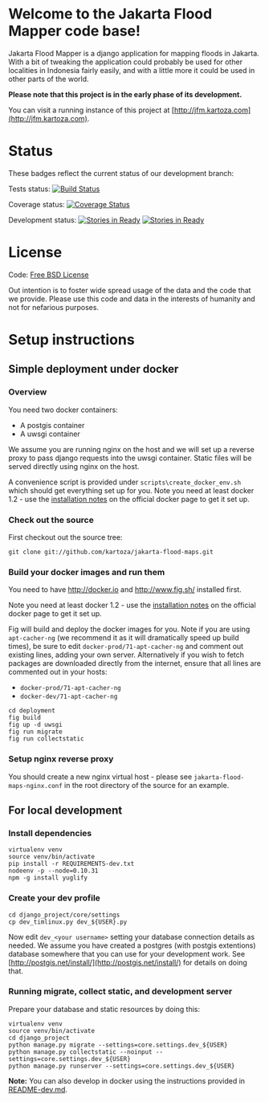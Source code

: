 # Welcome to the Jakarta Flood Mapper code base!

Jakarta Flood Mapper is a django application for mapping floods in Jakarta.
With a bit of tweaking the application could probably be used for other
localities in Indonesia fairly easily, and with a little more it could
be used in other parts of the world.

**Please note that this project is in the early phase of its development.**

You can visit a running instance of this project at
[http://jfm.kartoza.com](http://jfm.kartoza.com).

# Status

These badges reflect the current status of our development branch:

Tests status: [![Build Status](https://travis-ci.org/kartoza/jakarta-flood-maps-django.svg)](https://travis-ci.org/kartoza/jakarta-flood-maps-django)

Coverage status: [![Coverage Status](https://coveralls.io/repos/kartoza/jakarta-flood-maps/badge.png?branch=develop)](https://coveralls.io/r/kartoza/jakarta-flood-maps?branch=develop)

Development status: [![Stories in Ready](https://badge.waffle.io/kartoza/jakarta-flood-maps.svg?label=ready&title=Ready)](http://waffle.io/kartoza/jakarta-flood-maps) [![Stories in Ready](https://badge.waffle.io/kartoza/jakarta-flood-maps.svg?label=In%20Progress&title=In%20Progress)](http://waffle.io/kartoza/jakarta-flood-maps)

# License

Code: [Free BSD License](http://www.freebsd.org/copyright/freebsd-license.html)

Out intention is to foster wide spread usage of the data and the code that we
provide. Please use this code and data in the interests of humanity and not for
nefarious purposes.

# Setup instructions

## Simple deployment under docker

### Overview

You need two docker containers:

* A postgis container
* A uwsgi container

We assume you are running nginx on the host and we will set up a reverse
proxy to pass django requests into the uwsgi container. Static files will
be served directly using nginx on the host.

A convenience script is provided under ``scripts\create_docker_env.sh`` which
should get everything set up for you. Note you need at least docker 1.2 - use
the [installation notes](http://docs.docker.com/installation/ubuntulinux/)
on the official docker page to get it set up.

### Check out the source


First checkout out the source tree:

```
git clone git://github.com/kartoza/jakarta-flood-maps.git
```

### Build your docker images and run them

You need to have http://docker.io and http://www.fig.sh/ installed first.

Note you need at least docker 1.2 - use
the [installation notes](http://docs.docker.com/installation/ubuntulinux/)
on the official docker page to get it set up.

Fig will build and deploy the docker images for you. Note if you are using
``apt-cacher-ng`` (we recommend it as it will dramatically speed up build
times), be sure to edit ``docker-prod/71-apt-cacher-ng`` and comment out
existing lines, adding your own server. Alternatively if you wish to fetch
packages are downloaded directly from the internet, ensure that all lines are
commented out in your hosts:

* ``docker-prod/71-apt-cacher-ng``
* ``docker-dev/71-apt-cacher-ng``


```
cd deployment
fig build
fig up -d uwsgi
fig run migrate
fig run collectstatic
```

### Setup nginx reverse proxy

You should create a new nginx virtual host - please see
``jakarta-flood-maps-nginx.conf`` in the root directory of the source for an example.


## For local development

### Install dependencies

```
virtualenv venv
source venv/bin/activate
pip install -r REQUIREMENTS-dev.txt
nodeenv -p --node=0.10.31
npm -g install yuglify
```

### Create your dev profile


```
cd django_project/core/settings
cp dev_timlinux.py dev_${USER}.py
```

Now edit ``dev_<your username>`` setting your database connection details as
needed. We assume you have created a postgres (with postgis extentions)
database somewhere that you can use for your development work. See
[http://postgis.net/install/](http://postgis.net/install/) for details on doing
that.

### Running migrate, collect static, and development server

Prepare your database and static resources by doing this:

```
virtualenv venv
source venv/bin/activate
cd django_project
python manage.py migrate --settings=core.settings.dev_${USER}
python manage.py collectstatic --noinput --settings=core.settings.dev_${USER}
python manage.py runserver --settings=core.settings.dev_${USER}
```

**Note:** You can also develop in docker using the instructions provided in
[README-dev.md](https://github.com/kartoza/jakarta-flood-maps/blob/develop/README-dev.md).




